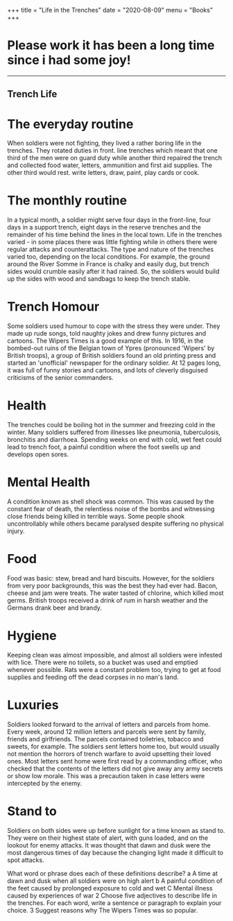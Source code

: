 +++
title = "Life in the Trenches"
date = "2020-08-09"
menu = "Books"
+++

# Please work it has been a long time since i had some joy!

---
## Trench Life

# The everyday routine

When soldiers were not fighting, they lived a rather boring life in the trenches. They rotated duties in front. line trenches which meant that one third of the men were on guard duty while another third repaired the trench and collected food water, letters, ammunition and first aid supplies. The other third would rest. write letters, draw, paint, play cards or cook.

# The monthly routine
In a typical month, a soldier might serve four days in the front-line, four days in a support trench, eight days in the reserve trenches and the remainder of his time behind the lines in the local town. Life in the trenches varied - in some places there was little fighting while in others there were regular attacks and counterattacks. The type and nature of the trenches varied too, depending on the local conditions. For example, the ground around the River Somme in France is chalky and easily dug, but trench sides would crumble easily after it had rained. So, the soldiers would build up the sides with wood and sandbags to keep the trench stable.

# Trench Homour
Some soldiers used humour to cope with the stress they were under. They made up rude songs, told naughty jokes and drew funny pictures and cartoons. The Wipers Times is a good example of this. In 1916, in the bombed-out ruins of the Belgian town of Ypres (pronounced 'Wipers' by British troops), a group of British soldiers found an old printing press and started an 'unofficial' newspaper for the ordinary soldier. At 12 pages long, it was full of funny stories and cartoons, and lots of cleverly disguised criticisms of the senior commanders.

# Health
The trenches could be boiling hot in the summer and freezing cold in the winter. Many soldiers suffered from illnesses like pneumonia, tuberculosis, bronchitis and diarrhoea. Spending weeks on end with cold, wet feet could lead to trench foot, a painful condition where the foot swells up and develops open sores.

# Mental Health
A condition known as shell shock was common. This was caused by the constant fear of death, the relentless noise of the bombs and witnessing close friends being killed in terrible ways. Some people shook uncontrollably while others became paralysed despite suffering no physical injury.

# Food
Food was basic: stew, bread and hard biscuits. However, for the soldiers from very poor backgrounds, this was the best they had ever had. Bacon, cheese and jam were treats. The water tasted of chlorine, which killed most germs. British troops received a drink of rum in harsh weather and the Germans drank beer and brandy.

# Hygiene
Keeping clean was almost impossible, and almost all soldiers were infested with lice. There were no toilets, so a bucket was used and emptied whenever possible. Rats were a constant problem too, trying to get at food supplies and feeding off the dead corpses in no man's land.

# Luxuries
Soldiers looked forward to the arrival of letters and parcels from home. Every week, around 12 million letters and parcels were sent by family, friends and girlfriends. The parcels contained toiletries, tobacco and sweets, for example. The soldiers sent letters home too, but would usually not mention the horrors of trench warfare to avoid upsetting their loved ones. Most letters sent home were first read by a commanding officer, who checked that the contents of the letters did not give away any army secrets or show low morale. This was a precaution taken in case letters were intercepted by the enemy.

# Stand to
Soldiers on both sides were up before sunlight for a time known as stand to. They were on their highest state of alert, with guns loaded, and on the lookout for enemy attacks. It was thought that dawn and dusk were the most dangerous times of day because the changing light made it difficult to spot attacks.

What word or phrase does each of these definitions describe? a A time at dawn and dusk when all soldiers were on high alert b A painful condition of the feet caused by prolonged exposure to cold and wet C Mental illness caused by experiences of war 2 Choose five adjectives to describe life in the trenches. For each word, write a sentence or paragraph to explain your choice. 3 Suggest reasons why The Wipers Times was so popular.
